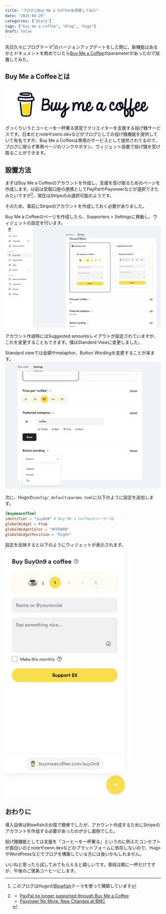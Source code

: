 ```yaml
---
title: "ブログにBuy Me a Coffeeを設置してみた"
date: "2025-04-29"
categories: ["diary"]
tags: ["buy me a coffee", "blog", "hugo"]
draft: false
---
```


先日久々にブログテーマ[^1]のバージョンアップデートをした際に、新機能はあるかとドキュメントを眺めていたら[Buy Me a Coffee](https://www.buymeacoffee.com/)のparameterがあったので設置してみた。

<!--more-->

## Buy Me a Coffeeとは
![](bmc-full-logo.png)
ざっくりいうとコーヒーを一杯奢る感覚でクリエイターを支援する投げ銭サービスです。日本だとnoteやzenn.devなどがブログとしての投げ銭機能を提供していて有名ですが、Buy Me a Coffeeは専用のサービスとして提供されてるので、ブログに限らず専用ページのリンクやボタン、ウィジェット設置で投げ銭を受け取ることができます。

## 設置方法
まずはBuy Me a Coffeeのアカウントを作成し、支援を受け取るためのページを作成します。以前は受取口座の連携としてPayPalやPayoneerなどが選択できたみたいですが[^2]、現在はStripeのみ選択可能のようです。

そのため、事前にStripeのアカウントを作成しておく必要がありました。

Buy Me a Coffeeのページを作成したら、Supporters > Settingsに移動し、ウィジェットの設定を行います。
![Buy Me a Coffeeの設定](bmc-settings.png)

アカウント作成時にはSuggested amountsレイアウトが設定されていますが、これを変更することもできます。僕はStanderd Viewに変更しました。

Standard viewでは金額やmetaphor、Button Wordingを変更することが来ます。
![Buy Me a Coffeeの設定](bmc-settings-2.png)


次に、Hugoの`config/_default/params.toml`に以下のように設定を追加します。

```toml
[buymeacoffee]
identifier = "suy0n9" # Buy Me a CoffeeのユーザーID
globalWidget = true
globalWidgetColor = "#FFDD00"
globalWidgetPosition = "Right"
```

設定を反映すると以下のようにウィジェットが表示されます。
<img src="bmc-widget.png" alt="Buy Me a Coffee Widget" width="400">

## おわりに
導入自体はBlowfishのお陰で簡単でしたが、アカウント作成するためにStripeのアカウントを作成する必要があったのが少し面倒でした。

投げ銭機能としては支援を「コーヒーを一杯奢る」というのに例えたコンセプトが面白いのとnoteやzenn.devなどのプラットフォームに依存しないので、HugoやWordPressなどでブログを構築している方には良いかもしれません。

いいねと思ったら試してみてもらえると嬉しいです。普段は朝に一杯だけですが、午後のご褒美コーヒーにします。


[^1]: このブログはHugoの[Blowfish](https://blowfish.page/)テーマを使って構築しています

[^2]: 
    - [PayPal no longer supported through Buy Me a Coffee](https://buymeacoffee.com/kingdomkeys/paypal-longer-supported-buy-me-coffee)
    - [Payoneer No More: New Changes at BMC](https://buymeacoffee.com/filipinomagick/payoneer-no-more-new-changes-bmc)
